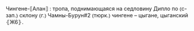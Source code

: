 ---
---

Чингене-⟦Алан⟧
: тропа, поднимающаяся на седловину Дипло по ⦅с-зап.⦆ склону ⦅г.⦆ Чамны-Бурун#2 ⦅тюрк.⦆ чингене – цыгане, цыганский ⦃Ж6⦄.
